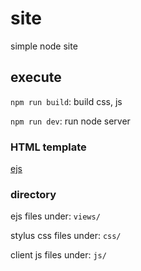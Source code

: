 # site
simple node site

## execute

`npm run build`: build css, js

`npm run dev`: run node server

### HTML template
[ejs](https://ejs.co/)

### directory

ejs files under: `views/`

stylus css files under: `css/`

client js files under: `js/`
